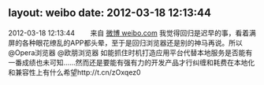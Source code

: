 layout: weibo
date: 2012-03-18 12:13:44
---
2012-03-18 12:13:44  &nbsp;&nbsp;&nbsp;&nbsp;&nbsp;&nbsp; 来自 <a href="http://weibo.com/" rel="nofollow">微博 weibo.com</a>
我觉得回归是迟早的事，看着满屏的各种眼花缭乱的APP都头晕，至于是回归浏览器还是别的神马再说。所以@Opera浏览器 @欧朋浏览器 如能抓住时机打造应用平台代替本地服务是否能有一番成绩也未可知……然而还是要能有强有力的开发产品才行纠缠和耗费在本地化和兼容性上有什么希望http://t.cn/zOxqez0 ​​​
